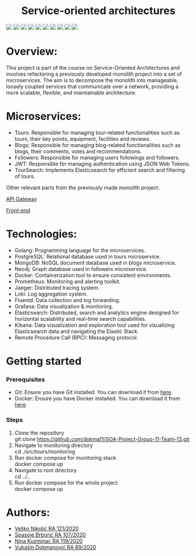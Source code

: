 <h1 align='center'>Service-oriented architectures</h1>

<div>
  <img src="https://img.shields.io/badge/Go-00ADD8?style=for-the-badge&logo=go&logoColor=white" />
  <img src="https://img.shields.io/badge/Docker-2CA5E0?style=for-the-badge&logo=docker&logoColor=white" />
  <img src="https://img.shields.io/badge/PostgreSQL-316192?style=for-the-badge&logo=postgresql&logoColor=white" />
  <img src="https://img.shields.io/badge/MongoDB-4EA94B?style=for-the-badge&logo=mongodb&logoColor=white" />
  <img src="https://img.shields.io/badge/Neo4j-018bff?style=for-the-badge&logo=neo4j&logoColor=white" />
  <img src="https://img.shields.io/badge/Fluentd-599CD0?style=for-the-badge&logo=fluentd&logoColor=white&labelColor=599CD0" />
  <img src="https://img.shields.io/badge/Prometheus-000000?style=for-the-badge&logo=prometheus&labelColor=000000" />
  <img src="https://img.shields.io/badge/Grafana-F2F4F9?style=for-the-badge&logo=grafana&logoColor=orange&labelColor=F2F4F9" />
  <img src="https://img.shields.io/badge/Elastic_Search-005571?style=for-the-badge&logo=elasticsearch&logoColor=white" />
  <img src="https://img.shields.io/badge/Kibana-005571?style=for-the-badge&logo=Kibana&logoColor=white" />  
</div>

# Overview:
This project is part of the course on Service-Oriented Architectures and involves refactoring a previously developed monolith project into a set of microservices. The aim is to decompose the monolith into manageable, loosely coupled services that communicate over a network, providing a more scalable, flexible, and maintainable architecture.

# Microservices:
- Tours: Responsible for managing tour-related functionalities such as tours, their key points, equipment, facilities and reviews.
- Blogs: Responsible for managing blog-related functionalities such as blogs, their comments, votes and recommendations.
- Followers: Responsible for managing users followings and followers.
- JWT: Responsible for managing authentication using JSON Web Tokens.
- TourSearch: Implements Elasticsearch for efficient search and filtering of tours.

Other relevant parts from the previously made monolith project:

[API Gateway](https://github.com/dokma11/soa-group-11-team-13-back-end)

[Front-end](https://github.com/dokma11/soa-group-11-team-13-back-end)

# Technologies:
- Golang: Programming language for the microservices.
- PostgreSQL: Relational database used in tours microservice.
- MongoDB: NoSQL document database used in blogs microservice.
- Neo4j: Graph database used in followers microservice.
- Docker: Containerization tool to ensure consistent environments.
- Prometheus: Monitoring and alerting toolkit.
- Jaeger: Distributed tracing system.
- Loki: Log aggregation system.
- Fluentd: Data collection and log forwarding.
- Grafana: Data visualization & monitoring.
- Elasticsearch: Distributed, search and analytics engine designed for horizontal scalability and real-time search capabilities.
- Kibana: Data visualization and exploration tool used for visualizing Elasticsearch data and navigating the Elastic Stack.
- Remote Procedure Call (RPC): Messaging protocol.

# Getting started
<h3>Prerequisites</h3>

- Git: Ensure you have Git installed. You can download it from [here](https://git-scm.com/downloads).
- Docker: Ensure you have Docker installed. You can download it from [here](https://docs.docker.com/desktop/install/windows-install/).

<h3>Steps</h3>

1. Clone the repository<br>
    git clone https://github.com/dokma11/SOA-Project-Group-11-Team-13.git
2. Navigate to monitoring directory<br>
    cd ./src/tours/monitoring
3. Run docker compose for monitoring stack<br>
    docker compose up
4. Navigate to root directory<br>
    cd ../..
5. Run docker compose for the whole project<br>
    docker compose up

# Authors:
- [Veljko Nikolić RA 121/2020](https://github.com/Veljko121)
- [Spasoje Brborić RA 107/2020](https://github.com/spasoje2001)
- [Nina Kuzminac RA 119/2020](https://github.com/kuzminacc)
- [Vukašin Dokmanović RA 89/2020](https://github.com/dokma11)
